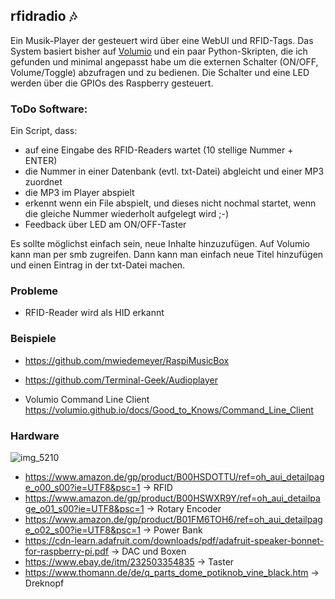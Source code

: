 ## rfidradio :notes:

Ein Musik-Player der gesteuert wird über eine WebUI und RFID-Tags.
Das System basiert bisher auf [Volumio](https://volumio.org) und ein paar Python-Skripten, die ich gefunden und minimal angepasst habe um die externen Schalter (ON/OFF, Volume/Toggle) abzufragen und zu bedienen.
Die Schalter und eine LED werden über die GPIOs des Raspberry gesteuert.

### ToDo Software:

Ein Script, dass:
- auf eine Eingabe des RFID-Readers wartet (10 stellige Nummer + ENTER)
- die Nummer in einer Datenbank (evtl. txt-Datei) abgleicht und einer MP3 zuordnet
- die MP3 im Player abspielt
- erkennt wenn ein File abspielt, und dieses nicht nochmal startet, wenn die gleiche Nummer wiederholt aufgelegt wird ;-)
- Feedback über LED am ON/OFF-Taster

Es sollte möglichst einfach sein, neue Inhalte hinzuzufügen. Auf Volumio kann man per smb zugreifen. Dann kann man einfach neue Titel hinzufügen und einen Eintrag in der txt-Datei machen.

### Probleme
- RFID-Reader wird als HID erkannt

### Beispiele
- https://github.com/mwiedemeyer/RaspiMusicBox
- https://github.com/Terminal-Geek/Audioplayer

- Volumio Command Line Client https://volumio.github.io/docs/Good_to_Knows/Command_Line_Client

### Hardware
![img_5210](https://user-images.githubusercontent.com/25091747/33244486-447f4a74-d2f8-11e7-8385-c3340e1acabd.jpg)

- https://www.amazon.de/gp/product/B00HSDOTTU/ref=oh_aui_detailpage_o00_s00?ie=UTF8&psc=1 -> RFID
- https://www.amazon.de/gp/product/B00HSWXR9Y/ref=oh_aui_detailpage_o01_s00?ie=UTF8&psc=1 -> Rotary Encoder
- https://www.amazon.de/gp/product/B01FM6TOH6/ref=oh_aui_detailpage_o02_s00?ie=UTF8&psc=1 -> Power Bank
- https://cdn-learn.adafruit.com/downloads/pdf/adafruit-speaker-bonnet-for-raspberry-pi.pdf -> DAC und Boxen
- https://www.ebay.de/itm/232503354835 -> Taster
- https://www.thomann.de/de/q_parts_dome_potiknob_vine_black.htm  -> Dreknopf
